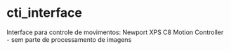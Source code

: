 # cti_interface
Interface para controle de movimentos: Newport XPS C8 Motion Controller - sem parte de processamento de imagens 
